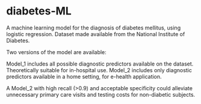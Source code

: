 # diabetes-ML
A machine learning model for the diagnosis of diabetes mellitus, using logistic regression. 
Dataset made available from the National Institute of Diabetes.

Two versions of the model are available:

Model_1 includes all possible diagnostic predictors available on the dataset. Theoretically suitable for in-hospital use.
Model_2 includes only diagnostic predictors available in a home setting, for e-health application. 

A Model_2 with high recall (>0.9) and acceptable specificity could alleviate unnecessary primary care visits and testing costs for non-diabetic subjects.
